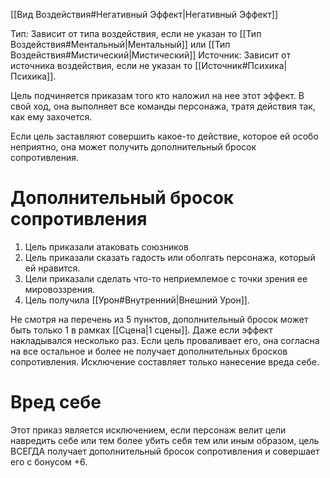 [[Вид Воздействия#Негативный Эффект|Негативный Эффект]]

Тип: Зависит от типа воздействия, если не указан то [[Тип Воздействия#Ментальный|Ментальный]] или [[Тип Воздействия#Мистический|Мистический]]
Источник: Зависит от источника воздействия, если не указан то [[Источник#Психика|Психика]].

Цель подчиняется приказам того кто наложил на нее этот эффект. В свой ход, она выполняет все команды персонажа, тратя действия так, как ему захочется. 

Если цель заставляют совершить какое-то действие, которое ей особо неприятно, она может получить дополнительный бросок сопротивления.

# Дополнительный бросок сопротивления

1. Цель приказали атаковать союзников
2. Цель приказали сказать гадость или оболгать персонажа, который ей нравится.
3. Цели приказали сделать что-то неприемлемое с точки зрения ее мировоззрения. 
4. Цель получила [[Урон#Внутренний|Внешний Урон]].

Не смотря на перечень из 5 пунктов, дополнительный бросок может быть только 1 в рамках [[Сцена|1 сцены]]. Даже если эффект накладывался несколько раз. Если цель проваливает его, она согласна на все остальное и более не получает дополнительных бросков сопротивления.  Исключение составляет только нанесение вреда себе. 

# Вред себе

Этот приказ является исключением, если персонаж велит цели навредить себе или тем более убить себя тем или иным образом, цель ВСЕГДА получает дополнительный бросок сопротивления и совершает его с бонусом +6. 
